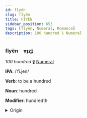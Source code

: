```yaml
---
id: fîyên
slug: fîyên
title: FÎYÊN
sidebar_position: 653
tags: [fîyên, Numeral, Romance]
description: 100 hundred § Numeral
---
```


### fîyên&emsp;<span kind="abugida">ɤɟɀ̃ʇ</span>

*100 hundred* **§** [Numeral](../../tags/Numeral)

**IPA**: /ˈfi.jen/

**Verb**: to be a hundred

**Noun**: hundred

**Modifier**: hundredth

<details>
    <summary>Origin</summary>
    Spanish, Peninsular cien [ˈθjẽn]<br/>
    <em>Romance Language Family</em>
</details>